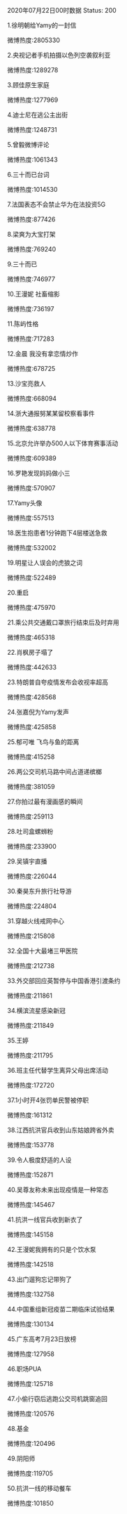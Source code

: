 2020年07月22日00时数据
Status: 200

1.徐明朝给Yamy的一封信

微博热度:2805330

2.央视记者手机拍摄以色列空袭叙利亚

微博热度:1289278

3.顾佳原生家庭

微博热度:1277969

4.迪士尼在逃公主出街

微博热度:1248731

5.曾毅微博评论

微博热度:1061343

6.三十而已台词

微博热度:1014530

7.法国表态不会禁止华为在法投资5G

微博热度:877426

8.梁爽为大宝打架

微博热度:769240

9.三十而已

微博热度:746977

10.王漫妮 社畜缩影

微博热度:736197

11.陈屿性格

微博热度:717283

12.金晨 我没有拿恋情炒作

微博热度:678725

13.沙宝亮救人

微博热度:668094

14.浙大通报努某某留校察看事件

微博热度:638778

15.北京允许举办500人以下体育赛事活动

微博热度:609389

16.罗艳发现妈妈做小三

微博热度:570907

17.Yamy头像

微博热度:557513

18.医生抱患者1分钟跑下4层楼送急救

微博热度:532002

19.明星让人误会的虎狼之词

微博热度:522489

20.重启

微博热度:475970

21.乘公共交通戴口罩旅行结束后及时弃用

微博热度:465318

22.肖枫房子塌了

微博热度:442633

23.特朗普自夸疫情发布会收视率超高

微博热度:428568

24.张嘉倪为Yamy发声

微博热度:425858

25.郁可唯 飞鸟与鱼的距离

微博热度:415258

26.两公交司机马路中间占道递槟榔

微博热度:381059

27.你拍过最有漫画感的瞬间

微博热度:259113

28.吐司盒螺蛳粉

微博热度:233900

29.吴镇宇直播

微博热度:226044

30.秦昊东升旅行社导游

微博热度:224804

31.穿越火线戒网中心

微博热度:215808

32.全国十大最堵三甲医院

微博热度:212738

33.外交部回应英暂停与中国香港引渡条约

微博热度:211861

34.横滨流星感染新冠

微博热度:211849

35.王婷

微博热度:211795

36.班主任代替学生离异父母出席活动

微博热度:172720

37.1小时开4张罚单民警被停职

微博热度:161312

38.江西抗洪官兵收到山东姑娘跨省外卖

微博热度:153778

39.令人极度舒适的人设

微博热度:152871

40.吴尊友称未来出现疫情是一种常态

微博热度:145467

41.抗洪一线官兵收到新衣了

微博热度:145158

42.王漫妮我拥有的只是个饮水泵

微博热度:142518

43.出门遛狗忘记带狗了

微博热度:132758

44.中国重组新冠疫苗二期临床试验结果

微博热度:130134

45.广东高考7月23日放榜

微博热度:127958

46.职场PUA

微博热度:125718

47.小偷行窃后逃跑公交司机跳窗追回

微博热度:120576

48.基金

微博热度:120496

49.阴阳师

微博热度:119705

50.抗洪一线的移动餐车

微博热度:101850

